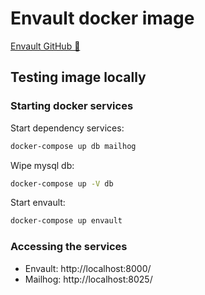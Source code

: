 # Envault docker image

[Envault GitHub 🚀](https://github.com/envault/envault)

## Testing image locally
### Starting docker services
Start dependency services:
```bash
docker-compose up db mailhog
```

Wipe mysql db:
```bash
docker-compose up -V db
```

Start envault:
```bash
docker-compose up envault
```

### Accessing the services
- Envault: http://localhost:8000/
- Mailhog: http://localhost:8025/